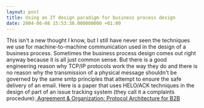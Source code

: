 ```yaml
---
layout: post
title: Using an IT design paradigm for business process design
date: 2004-06-08 15:53:38.000000000 +01:00
---
```

This isn't a new thought I know, but I still have never seen the techniques we use for machine-to-machine communication used in the design of a business process. Sometimes the business process design comes out right anyway because it is all just common sense. But there is a good engineering reason why TCP/IP protocols work the way they do and there is no reason why the transmission of a physical message shouldn't be governed by the same smtp principles that attempt to ensure the safe delivery of an email. Here is a paper that uses HELO/ACK techniques in the design of part of an issue tracking system (they call it a complaints procedure):<a href="http://msdn.microsoft.com/architecture/default.aspx?pull=/library/en-us/dnbda/html/bizprotOvw.asp"> Agreement &amp; Organization: Protocol Architecture for B2B</a>
